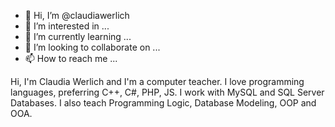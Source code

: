 - 👋 Hi, I’m @claudiawerlich
- 👀 I’m interested in ...
- 🌱 I’m currently learning ...
- 💞️ I’m looking to collaborate on ...
 - 📫 How to reach me ...

<!---
claudiawerlich/claudiawerlich is a ✨ special ✨ repository because its `README.md` (this file) appears on your GitHub profile.
You can click the Preview link to take a look at your changes.
--->
Hi,
I'm Claudia Werlich and I'm a computer teacher.
I love programming languages, preferring C++, C#, PHP, JS.
I work with MySQL and SQL Server Databases.
I also teach Programming Logic, Database Modeling, OOP and OOA.

